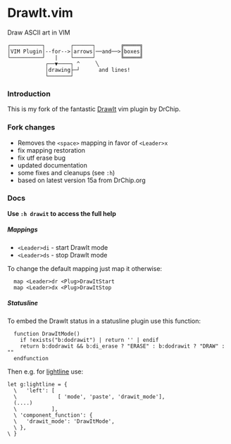 # DrawIt.vim

Draw ASCII art in VIM

```
┌──────────┐        ┌──────┐        ╔═════╗
│VIM Plugin│--for-->│arrows│──and──>║boxes║
└──────────┘   |    └──────┘        ╚═════╝
            ┌──▼────┐ ^     ╲
            │drawing├─┘      and lines!
            └───────┘     
```

### Introduction
This is my fork of the fantastic [DrawIt](http://www.drchip.org/astronaut/vim/index.html#DRAWIT) vim plugin by DrChip.

### Fork changes
- Removes the `<space>` mapping in favor of `<Leader>x` 
- fix mapping restoration
- fix utf erase bug
- updated documentation
- some fixes and cleanups (see `:h`)
- based on latest version 15a from DrChip.org

### Docs

**Use `:h drawit` to access the full help**

##### Mappings
  - `<Leader>di` - start DrawIt mode
  - `<Leader>ds` - stop DrawIt mode

To change the default mapping just map it otherwise:
```
  map <Leader>dr <Plug>DrawItStart
  map <Leader>dx <Plug>DrawItStop
```

##### Statusline

To embed the DrawIt status in a statusline plugin use this function:
```
  function DrawItMode()
    if !exists("b:dodrawit") | return '' | endif
    return b:dodrawit && b:di_erase ? "ERASE" : b:dodrawit ? "DRAW" : ""
  endfunction
```

Then e.g. for [lightline]() use:
```
let g:lightline = { 
  \   'left': [
  \             [ 'mode', 'paste', 'drawit_mode'],
  (....)
  \           ],
  \ 'component_function': {
  \   'drawit_mode': 'DrawItMode',
  \ },
\ }
```

